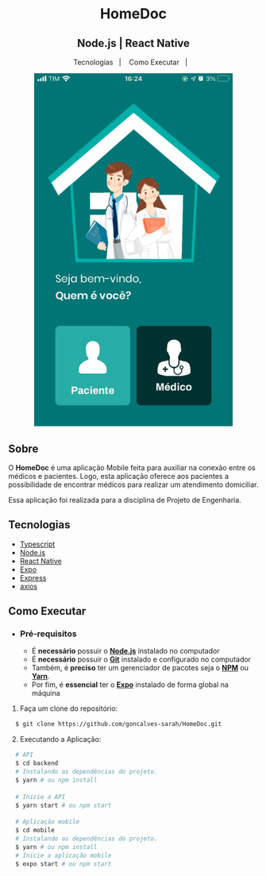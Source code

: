 <h1 align="center">
    HomeDoc
</h1>
<h2 align="center">
    Node.js | React Native
</h2>

<p align="center">
  <a>Tecnologias</a>&nbsp;&nbsp;&nbsp;|&nbsp;&nbsp;&nbsp;
  <a>Como Executar</a>&nbsp;&nbsp;&nbsp;|&nbsp;&nbsp;&nbsp;
</p>

<p align="center">
  <img alt="design do projeto" width="400px" src="./mobile/src/assets/images/landing.jpg" />
<p>

## Sobre

O **HomeDoc** é uma aplicação Mobile feita para auxiliar na conexão entre os médicos e pacientes. Logo, esta aplicação oferece aos pacientes a possibilidade de encontrar médicos para realizar um atendimento domiciliar.
  
Essa aplicação foi realizada para a disciplina de Projeto de Engenharia.

## Tecnologias

-  [Typescript](https://www.typescriptlang.org/)
-  [Node.js](https://nodejs.org/en/)
-  [React Native](http://facebook.github.io/react-native/)
-  [Expo](https://expo.io/)
-  [Express](https://expressjs.com/)
-  [axios](https://github.com/axios/axios)

## Como Executar

- ### **Pré-requisitos**

  - É **necessário** possuir o **[Node.js](https://nodejs.org/en/)** instalado no computador
  - É **necessário** possuir o **[Git](https://git-scm.com/)** instalado e configurado no computador
  - Também, é **preciso** ter um gerenciador de pacotes seja o **[NPM](https://www.npmjs.com/)** ou **[Yarn](https://yarnpkg.com/)**.
  - Por fim, é **essencial** ter o **[Expo](https://expo.io/)** instalado de forma global na máquina

1. Faça um clone do repositório:

```sh
  $ git clone https://github.com/goncalves-sarah/HomeDoc.git
```

2. Executando a Aplicação:

```sh
  # API
  $ cd backend
  # Instalando as dependências do projeto.
  $ yarn # ou npm install
  
  # Inicie a API
  $ yarn start # ou npm start

  # Aplicação mobile
  $ cd mobile
  # Instalando as dependências do projeto.
  $ yarn # ou npm install
  # Inicie a aplicação mobile
  $ expo start # ou npm start
```